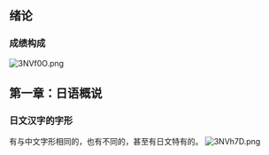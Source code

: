 ## 绪论
### 成绩构成
![3NVf0O.png](https://s2.ax1x.com/2020/02/26/3NVf0O.png)

## 第一章：日语概说
### 日文汉字的字形
有与中文字形相同的，也有不同的，甚至有日文特有的。
![3NVh7D.png](https://s2.ax1x.com/2020/02/26/3NVh7D.png)
